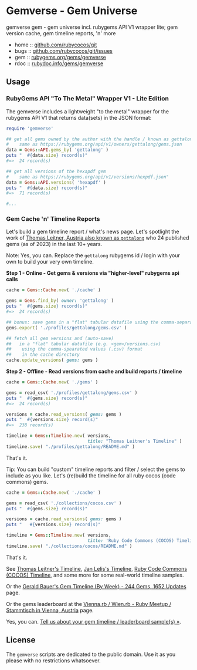# Gemverse - Gem Universe

gemverse gem - gem universe incl. rubygems API V1 wrapper lite; gem version cache, gem timeline reports, 'n' more



* home  :: [github.com/rubycocos/git](https://github.com/rubycocos/git)
* bugs  :: [github.com/rubycocos/git/issues](https://github.com/rubycocos/git/issues)
* gem   :: [rubygems.org/gems/gemverse](https://rubygems.org/gems/gemverse)
* rdoc  :: [rubydoc.info/gems/gemverse](http://rubydoc.info/gems/gemverse)





## Usage


### RubyGems API "To The Metal" Wrapper V1 - Lite Edition

The gemverse includes a lightweight "to the metal"
wrapper for the rubygems API V1
that returns data(sets) in the JSON format:

``` ruby
require 'gemverse'

## get all gems owned by the author with the handle / known as gettalong
#    same as https://rubygems.org/api/v1/owners/gettalong/gems.json
data = Gems::API.gems_by( 'gettalong' )
puts "  #{data.size} record(s)"
#=>  24 record(s)

## get all versions of the hexapdf gem
#    same as https://rubygems.org/api/v1/versions/hexpdf.json"
data = Gems::API.versions( 'hexapdf' )
puts "  #{data.size} record(s)"
#=>  71 record(s)

#...
```


### Gem Cache 'n' Timeline Reports

Let's build a gem timeline report / what's news page.
Let's spotlight the work of [Thomas Leitner, Austria also known as `gettalong`](https://rubygems.org/profiles/gettalong)
who 24 published gems (as of 2023) in the last 10+ years.

Note:  Yes, you can. Replace the `gettalong`  rubygems id / login with your own to build your very own timeline.


**Step 1 - Online - Get gems & versions via "higher-level" rubygems api calls**

``` ruby
cache = Gems::Cache.new( './cache' )

gems = Gems.find_by( owner: 'gettalong' )
puts "  #{gems.size} record(s)"
#=>  24 record(s)

## bonus: save gems in a "flat" tabular datafile using the comma-separated values (.csv) format
gems.export( './profiles/gettalong/gems.csv' )

## fetch all gem versions and (auto-save)
##   in a "flat" tabular datafile (e.g. <gem>/versions.csv)
##    using the comma-spearated values (.csv) format
##    in the cache directory
cache.update_versions( gems: gems )
```


**Step 2 - Offline - Read versions from cache and build reports / timeline**

``` ruby
cache = Gems::Cache.new( './gems' )

gems = read_csv( './profiles/gettalong/gems.csv' )
puts "  #{gems.size} record(s)"
#=>  24 record(s)

versions = cache.read_versions( gems: gems )
puts "  #{versions.size} record(s)"
#=>  238 record(s)

timeline = Gems::Timeline.new( versions,
                               title: "Thomas Leitner's Timeline" )
timeline.save( "./profiles/gettalong/README.md" )
```


That's it.



Tip:  You can build "custom" timeline reports
and filter / select the gems to include as you like.
Let's (re)build the timeline for all ruby cocos (code commons)
gems.

``` ruby
cache = Gems::Cache.new( './cache' )

gems = read_csv( './collections/cocos.csv' )
puts "  #{gems.size} record(s)"

versions = cache.read_versions( gems: gems )
puts "   #{versions.size} record(s)"

timeline = Gems::Timeline.new( versions,
                               title: 'Ruby Code Commons (COCOS) Timeline' )
timeline.save( "./collections/cocos/README.md" )
```

That's it.



See
[Thomas Leitner's Timeline](https://github.com/rubycocos/gems/tree/master/profiles/gettalong),
[Jan Lelis's Timeline](https://github.com/rubycocos/gems/tree/master/profiles/janlelis),
[Ruby Code Commons (COCOS) Timeline](https://github.com/rubycocos/gems/tree/master/collections/cocos), and some more
for some real-world timeline samples.

Or the [Gerald Bauer's Gem Timeline (By Week) - 244 Gems, 1652 Updates](https://geraldb.github.io/gems/) page.

Or the gems leaderboard at the [Vienna.rb / Wien.rb - Ruby Meetup / Stammtisch in Vienna, Austria](https://viennarb.github.io/) page.



Yes, you can. [Tell us about your gem timeline / leaderboard sample(s) »](https://github.com/rubycocos/git/issues).



## License

The `gemverse` scripts are dedicated to the public domain.
Use it as you please with no restrictions whatsoever.

